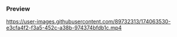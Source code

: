 ### Preview

https://user-images.githubusercontent.com/89732313/174063530-e3cfa4f2-f3a5-452c-a38b-974374bfdb1c.mp4
